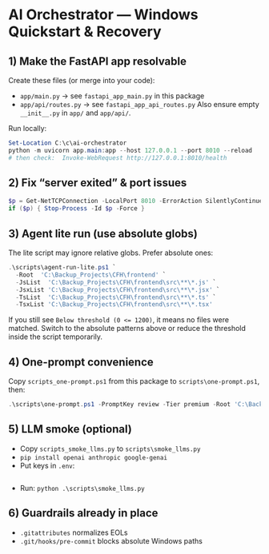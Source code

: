 # AI Orchestrator — Windows Quickstart & Recovery

## 1) Make the FastAPI app resolvable
Create these files (or merge into your code):
- `app/main.py`  → see `fastapi_app_main.py` in this package
- `app/api/routes.py` → see `fastapi_app_api_routes.py`
Also ensure empty `__init__.py` in `app/` and `app/api/`.

Run locally:
```powershell
Set-Location C:\c\ai-orchestrator
python -m uvicorn app.main:app --host 127.0.0.1 --port 8010 --reload
# then check:  Invoke-WebRequest http://127.0.0.1:8010/health
```

## 2) Fix “server exited” & port issues
```powershell
$p = Get-NetTCPConnection -LocalPort 8010 -ErrorAction SilentlyContinue | Select -First 1 -Expand OwningProcess
if ($p) { Stop-Process -Id $p -Force }
```

## 3) Agent lite run (use absolute globs)
The lite script may ignore relative globs. Prefer absolute ones:
```powershell
.\scripts\agent-run-lite.ps1 `
  -Root  'C:\Backup_Projects\CFH\frontend' `
  -JsList  'C:\Backup_Projects\CFH\frontend\src\**\*.js' `
  -JsxList 'C:\Backup_Projects\CFH\frontend\src\**\*.jsx' `
  -TsList  'C:\Backup_Projects\CFH\frontend\src\**\*.ts' `
  -TsxList 'C:\Backup_Projects\CFH\frontend\src\**\*.tsx'
```

If you still see `Below threshold (0 <= 1200)`, it means no files were matched.
Switch to the absolute patterns above or reduce the threshold inside the script temporarily.

## 4) One-prompt convenience
Copy `scripts_one-prompt.ps1` from this package to `scripts\one-prompt.ps1`, then:
```powershell
.\scripts\one-prompt.ps1 -PromptKey review -Tier premium -Root 'C:\Backup_Projects\CFH\frontend'
```

## 5) LLM smoke (optional)
- Copy `scripts_smoke_llms.py` to `scripts\smoke_llms.py`
- `pip install openai anthropic google-genai`
- Put keys in `.env`:
  ```
  ```
- Run: `python .\scripts\smoke_llms.py`

## 6) Guardrails already in place
- `.gitattributes` normalizes EOLs
- `.git/hooks/pre-commit` blocks absolute Windows paths


